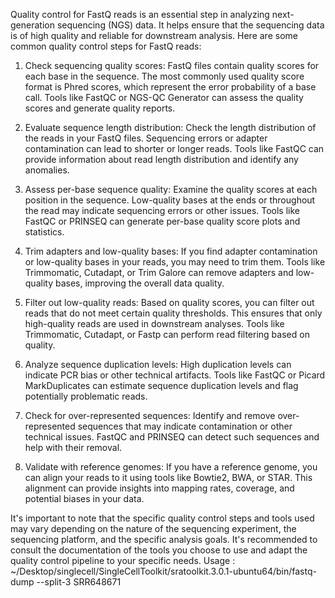 Quality control for FastQ reads is an essential step in analyzing next-generation sequencing (NGS) data. It helps ensure that the sequencing data is of high quality and reliable for downstream analysis. Here are some common quality control steps for FastQ reads: 

1. Check sequencing quality scores: FastQ files contain quality scores for each base in the sequence. The most commonly used quality score format is Phred scores, which represent the error probability of a base call. Tools like FastQC or NGS-QC Generator can assess the quality scores and generate quality reports.

2. Evaluate sequence length distribution: Check the length distribution of the reads in your FastQ files. Sequencing errors or adapter contamination can lead to shorter or longer reads. Tools like FastQC can provide information about read length distribution and identify any anomalies. 

3. Assess per-base sequence quality: Examine the quality scores at each position in the sequence. Low-quality bases at the ends or throughout the read may indicate sequencing errors or other issues. Tools like FastQC or PRINSEQ can generate per-base quality score plots and statistics.

4. Trim adapters and low-quality bases: If you find adapter contamination or low-quality bases in your reads, you may need to trim them. Tools like Trimmomatic, Cutadapt, or Trim Galore can remove adapters and low-quality bases, improving the overall data quality.

5. Filter out low-quality reads: Based on quality scores, you can filter out reads that do not meet certain quality thresholds. This ensures that only high-quality reads are used in downstream analyses. Tools like Trimmomatic, Cutadapt, or Fastp can perform read filtering based on quality.

6. Analyze sequence duplication levels: High duplication levels can indicate PCR bias or other technical artifacts. Tools like FastQC or Picard MarkDuplicates can estimate sequence duplication levels and flag potentially problematic reads.

7. Check for over-represented sequences: Identify and remove over-represented sequences that may indicate contamination or other technical issues. FastQC and PRINSEQ can detect such sequences and help with their removal.

8. Validate with reference genomes: If you have a reference genome, you can align your reads to it using tools like Bowtie2, BWA, or STAR. This alignment can provide insights into mapping rates, coverage, and potential biases in your data.

It's important to note that the specific quality control steps and tools used may vary depending on the nature of the sequencing experiment, the sequencing platform, and the specific analysis goals. It's recommended to consult the documentation of the tools you choose to use and adapt the quality control pipeline to your specific needs.
Usage : ~/Desktop/singlecell/SingleCellToolkit/sratoolkit.3.0.1-ubuntu64/bin/fastq-dump --split-3 SRR648671 
